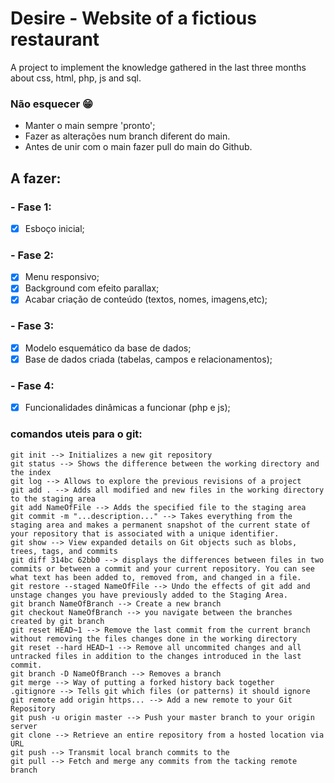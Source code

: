 # Desire - Website of a fictious restaurant
A project to implement the knowledge gathered in the last three months about css, html, php, js and sql.

### Não esquecer 😁
- Manter o main sempre 'pronto';
- Fazer as alterações num branch diferent do main.
- Antes de unir com o main fazer pull do main do Github.

## A fazer:
### - Fase 1:
- [x] Esboço inicial;
### - Fase 2:
- [x] Menu responsivo;
- [x] Background com efeito parallax;
- [x] Acabar criação de conteúdo (textos, nomes, imagens,etc);
### - Fase 3:
- [x] Modelo esquemático da base de dados;
- [x] Base de dados criada (tabelas, campos e relacionamentos);
### - Fase 4:
- [x] Funcionalidades dinâmicas a funcionar (php e js); 

### comandos uteis para o git:
    git init --> Initializes a new git repository
    git status --> Shows the difference between the working directory and the index
    git log --> Allows to explore the previous revisions of a project
    git add . --> Adds all modified and new files in the working directory to the staging area
    git add NameOfFile --> Adds the specified file to the staging area
    git commit -m "...description..." --> Takes everything from the staging area and makes a permanent snapshot of the current state of your repository that is associated with a unique identifier.
    git show --> View expanded details on Git objects such as blobs, trees, tags, and commits
    git diff 314bc 62bb0 --> displays the differences between files in two commits or between a commit and your current repository. You can see what text has been added to, removed from, and changed in a file.
    git restore --staged NameOfFile --> Undo the effects of git add and unstage changes you have previously added to the Staging Area.
    git branch NameOfBranch --> Create a new branch
    git checkout NameOfBranch --> you navigate between the branches created by git branch
    git reset HEAD~1 --> Remove the last commit from the current branch without removing the files changes done in the working directory
    git reset --hard HEAD~1 --> Remove all uncommited changes and all untracked files in addition to the changes introduced in the last commit.
    git branch -D NameOfBranch --> Removes a branch
    git merge --> Way of putting a forked history back together
    .gitignore --> Tells git which files (or patterns) it should ignore
    git remote add origin https... --> Add a new remote to your Git Repository
    git push -u origin master --> Push your master branch to your origin server
    git clone --> Retrieve an entire repository from a hosted location via URL
    git push --> Transmit local branch commits to the
    git pull --> Fetch and merge any commits from the tacking remote branch


